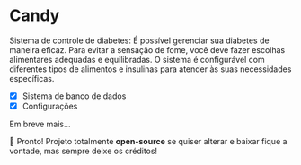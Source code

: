 # Candy

Sistema de controle de diabetes: É possível gerenciar sua diabetes de maneira eficaz. Para evitar a sensação de fome, você deve fazer escolhas alimentares adequadas e equilibradas.
O sistema é configurável com diferentes tipos de alimentos e insulinas para atender às suas necessidades específicas.

- [x] Sistema de banco de dados
- [x] Configurações 

Em breve mais...

🥰 Pronto! Projeto totalmente <b>open-source</b> se quiser alterar e baixar fique a vontade, mas sempre deixe os créditos!
